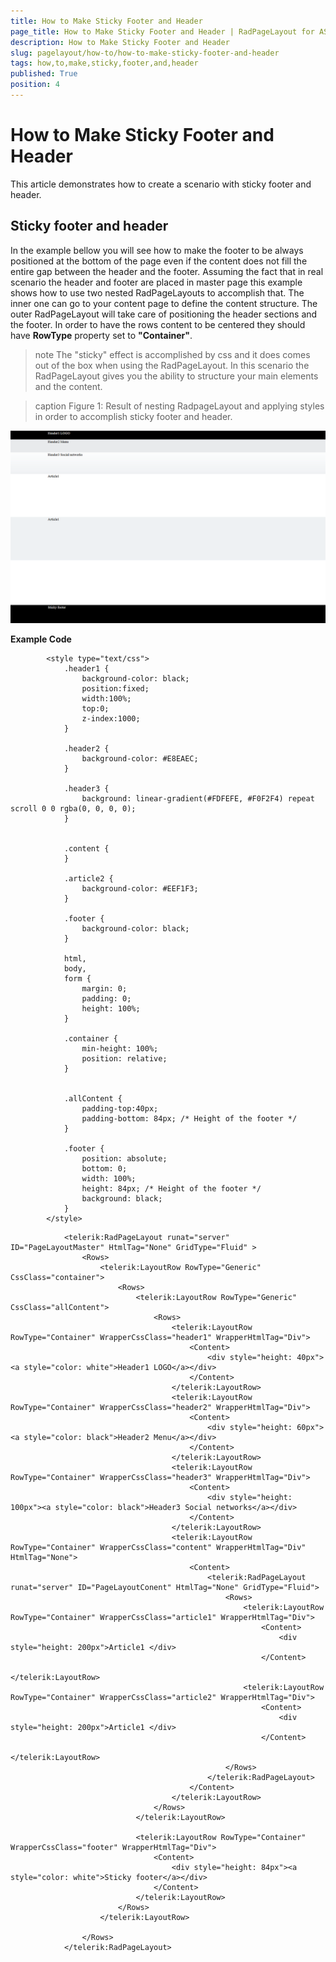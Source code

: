 ```yaml
---
title: How to Make Sticky Footer and Header
page_title: How to Make Sticky Footer and Header | RadPageLayout for ASP.NET AJAX Documentation
description: How to Make Sticky Footer and Header
slug: pagelayout/how-to/how-to-make-sticky-footer-and-header
tags: how,to,make,sticky,footer,and,header
published: True
position: 4
---
```


# How to Make Sticky Footer and Header



This article demonstrates how to create a scenario with sticky footer and header.

## Sticky footer and header

In the example bellow you will see how to make the footer to be always positioned at the bottom of the page even if the content does not fill the entire gap between the header and the footer. Assuming the fact that in real scenario the header and footer are placed in master page this example shows how to use two nested RadPageLayouts to accomplish that. The inner one can go to your content page to define the content structure. The outer RadPageLayout will take care of positioning the header sections and the footer. In order to have the rows content to be centered they should have **RowType** property set to **"Container"**.

>note The "sticky" effect is accomplished by css and it does comes out of the box when using the RadPageLayout. In this scenario the RadPageLayout gives you the ability to structure your main elements and the content.
>

>caption Figure 1: Result of nesting RadpageLayout and applying styles in order to accomplish sticky footer and header.

![sticky header footer](images/sticky_header_footer.png)

**Example Code**

````ASPNET
	    <style type="text/css">
	        .header1 {
	            background-color: black;
	            position:fixed;
	            width:100%;
	            top:0;
	            z-index:1000;
	        }
	
	        .header2 {
	            background-color: #E8EAEC;
	        }
	
	        .header3 {
	            background: linear-gradient(#FDFEFE, #F0F2F4) repeat scroll 0 0 rgba(0, 0, 0, 0);
	        }
	
	
	        .content {
	        }
	
	        .article2 {
	            background-color: #EEF1F3;
	        }
	
	        .footer {
	            background-color: black;
	        }
	
	        html,
	        body,
	        form {
	            margin: 0;
	            padding: 0;
	            height: 100%;
	        }
	
	        .container {
	            min-height: 100%;
	            position: relative;
	        }
	
	
	        .allContent {
	            padding-top:40px;
	            padding-bottom: 84px; /* Height of the footer */
	        }
	
	        .footer {
	            position: absolute;
	            bottom: 0;
	            width: 100%;
	            height: 84px; /* Height of the footer */
	            background: black;
	        }
	    </style>
````



````ASPNET
	        <telerik:RadPageLayout runat="server" ID="PageLayoutMaster" HtmlTag="None" GridType="Fluid" >
	            <Rows>
	                <telerik:LayoutRow RowType="Generic" CssClass="container">
	                    <Rows>
	                        <telerik:LayoutRow RowType="Generic" CssClass="allContent">
	                            <Rows>
	                                <telerik:LayoutRow RowType="Container" WrapperCssClass="header1" WrapperHtmlTag="Div">
	                                    <Content>
	                                        <div style="height: 40px"><a style="color: white">Header1 LOGO</a></div>
	                                    </Content>
	                                </telerik:LayoutRow>
	                                <telerik:LayoutRow RowType="Container" WrapperCssClass="header2" WrapperHtmlTag="Div">
	                                    <Content>
	                                        <div style="height: 60px"><a style="color: black">Header2 Menu</a></div>
	                                    </Content>
	                                </telerik:LayoutRow>
	                                <telerik:LayoutRow RowType="Container" WrapperCssClass="header3" WrapperHtmlTag="Div">
	                                    <Content>
	                                        <div style="height: 100px"><a style="color: black">Header3 Social networks</a></div>
	                                    </Content>
	                                </telerik:LayoutRow>
	                                <telerik:LayoutRow RowType="Container" WrapperCssClass="content" WrapperHtmlTag="Div" HtmlTag="None">
	                                    <Content>
	                                        <telerik:RadPageLayout runat="server" ID="PageLayoutConent" HtmlTag="None" GridType="Fluid">
	                                            <Rows>
	                                                <telerik:LayoutRow RowType="Container" WrapperCssClass="article1" WrapperHtmlTag="Div">
	                                                    <Content>
	                                                        <div style="height: 200px">Article1 </div>
	                                                    </Content>
	                                                </telerik:LayoutRow>
	                                                <telerik:LayoutRow RowType="Container" WrapperCssClass="article2" WrapperHtmlTag="Div">
	                                                    <Content>
	                                                        <div style="height: 200px">Article1 </div>
	                                                    </Content>
	                                                </telerik:LayoutRow>
	                                            </Rows>
	                                        </telerik:RadPageLayout>
	                                    </Content>
	                                </telerik:LayoutRow>
	                            </Rows>
	                        </telerik:LayoutRow>
	
	                        <telerik:LayoutRow RowType="Container" WrapperCssClass="footer" WrapperHtmlTag="Div">
	                            <Content>
	                                <div style="height: 84px"><a style="color: white">Sticky footer</a></div>
	                            </Content>
	                        </telerik:LayoutRow>
	                    </Rows>
	                </telerik:LayoutRow>
	
	            </Rows>
	        </telerik:RadPageLayout>
````



